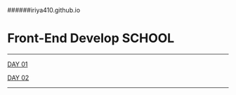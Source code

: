######iriya410.github.io

# Front-End Develop SCHOOL

------

[DAY 01](./DL/DAY01/README.md)

[DAY 02](./DL/DAY02/README.md)

------
